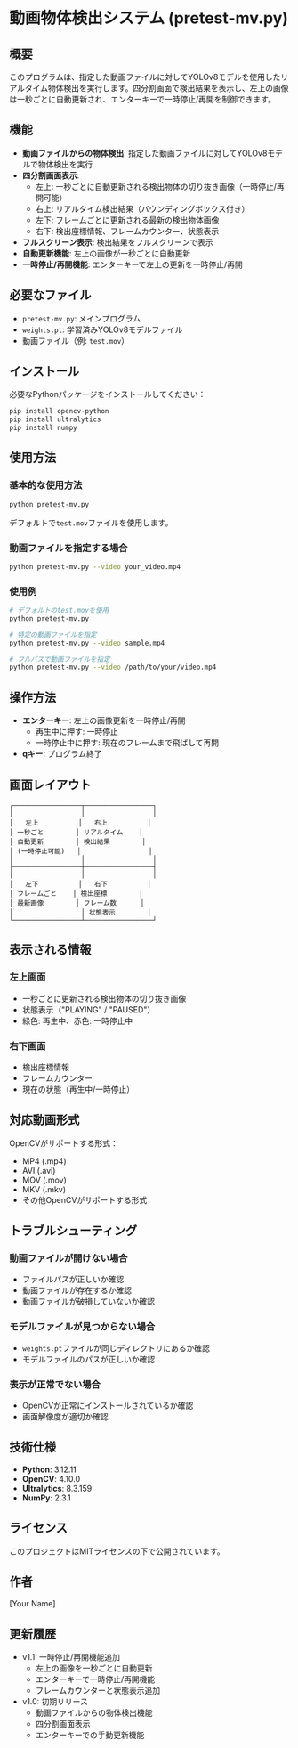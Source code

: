 # 動画物体検出システム (pretest-mv.py)

## 概要

このプログラムは、指定した動画ファイルに対してYOLOv8モデルを使用したリアルタイム物体検出を実行します。四分割画面で検出結果を表示し、左上の画像は一秒ごとに自動更新され、エンターキーで一時停止/再開を制御できます。

## 機能

- **動画ファイルからの物体検出**: 指定した動画ファイルに対してYOLOv8モデルで物体検出を実行
- **四分割画面表示**: 
  - 左上: 一秒ごとに自動更新される検出物体の切り抜き画像（一時停止/再開可能）
  - 右上: リアルタイム検出結果（バウンディングボックス付き）
  - 左下: フレームごとに更新される最新の検出物体画像
  - 右下: 検出座標情報、フレームカウンター、状態表示
- **フルスクリーン表示**: 検出結果をフルスクリーンで表示
- **自動更新機能**: 左上の画像が一秒ごとに自動更新
- **一時停止/再開機能**: エンターキーで左上の更新を一時停止/再開

## 必要なファイル

- `pretest-mv.py`: メインプログラム
- `weights.pt`: 学習済みYOLOv8モデルファイル
- 動画ファイル（例: `test.mov`）

## インストール

必要なPythonパッケージをインストールしてください：

```bash
pip install opencv-python
pip install ultralytics
pip install numpy
```

## 使用方法

### 基本的な使用方法

```bash
python pretest-mv.py
```

デフォルトで`test.mov`ファイルを使用します。

### 動画ファイルを指定する場合

```bash
python pretest-mv.py --video your_video.mp4
```

### 使用例

```bash
# デフォルトのtest.movを使用
python pretest-mv.py

# 特定の動画ファイルを指定
python pretest-mv.py --video sample.mp4

# フルパスで動画ファイルを指定
python pretest-mv.py --video /path/to/your/video.mp4
```

## 操作方法

- **エンターキー**: 左上の画像更新を一時停止/再開
  - 再生中に押す: 一時停止
  - 一時停止中に押す: 現在のフレームまで飛ばして再開
- **qキー**: プログラム終了

## 画面レイアウト

```
┌─────────────────┬─────────────────┐
│                 │                 │
│   左上          │   右上          │
│ 一秒ごと        │ リアルタイム    │
│ 自動更新        │ 検出結果        │
│ (一時停止可能)   │                 │
│                 │                 │
├─────────────────┼─────────────────┤
│                 │                 │
│   左下          │   右下          │
│ フレームごと    │ 検出座標        │
│ 最新画像        │ フレーム数      │
│                 │ 状態表示        │
└─────────────────┴─────────────────┘
```

## 表示される情報

### 左上画面
- 一秒ごとに更新される検出物体の切り抜き画像
- 状態表示（"PLAYING" / "PAUSED"）
- 緑色: 再生中、赤色: 一時停止中

### 右下画面
- 検出座標情報
- フレームカウンター
- 現在の状態（再生中/一時停止）

## 対応動画形式

OpenCVがサポートする形式：
- MP4 (.mp4)
- AVI (.avi)
- MOV (.mov)
- MKV (.mkv)
- その他OpenCVがサポートする形式

## トラブルシューティング

### 動画ファイルが開けない場合
- ファイルパスが正しいか確認
- 動画ファイルが存在するか確認
- 動画ファイルが破損していないか確認

### モデルファイルが見つからない場合
- `weights.pt`ファイルが同じディレクトリにあるか確認
- モデルファイルのパスが正しいか確認

### 表示が正常でない場合
- OpenCVが正常にインストールされているか確認
- 画面解像度が適切か確認

## 技術仕様

- **Python**: 3.12.11
- **OpenCV**: 4.10.0
- **Ultralytics**: 8.3.159
- **NumPy**: 2.3.1

## ライセンス

このプロジェクトはMITライセンスの下で公開されています。

## 作者

[Your Name]

## 更新履歴

- v1.1: 一時停止/再開機能追加
  - 左上の画像を一秒ごとに自動更新
  - エンターキーで一時停止/再開機能
  - フレームカウンターと状態表示追加
- v1.0: 初期リリース
  - 動画ファイルからの物体検出機能
  - 四分割画面表示
  - エンターキーでの手動更新機能 